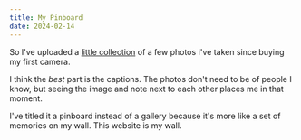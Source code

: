 ```yaml
---
title: My Pinboard
date: 2024-02-14
---
```


So I've uploaded a [little collection](/pinboard) of a few photos I've taken since buying my first camera.

I think the *best* part is the captions.
The photos don't need to be of people I know, but seeing the image and note next to each other places me in that moment.

I've titled it a pinboard instead of a gallery because it's more like a set of memories on my wall.
This website is my wall.